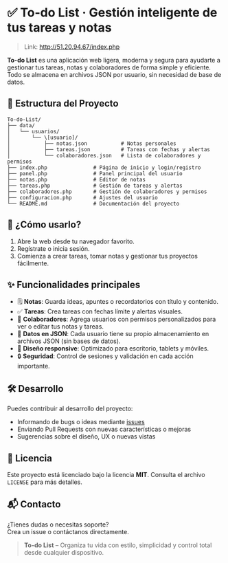 # ✅ To-do List · Gestión inteligente de tus tareas y notas

> Link: http://51.20.94.67/index.php

**To-do List** es una aplicación web ligera, moderna y segura para ayudarte a gestionar tus tareas, notas y colaboradores de forma simple y eficiente. Todo se almacena en archivos JSON por usuario, sin necesidad de base de datos.

## 📁 Estructura del Proyecto
```
To-do-List/
├── data/
│   └── usuarios/
│       └── \[usuario]/
│           ├── notas.json           # Notas personales
│           ├── tareas.json          # Tareas con fechas y alertas
│           └── colaboradores.json   # Lista de colaboradores y permisos
├── index.php               # Página de inicio y login/registro
├── panel.php               # Panel principal del usuario
├── notas.php               # Editor de notas
├── tareas.php              # Gestión de tareas y alertas
├── colaboradores.php       # Gestión de colaboradores y permisos
├── configuracion.php       # Ajustes del usuario
└── README.md               # Documentación del proyecto
```
## 🚀 ¿Cómo usarlo?

1. Abre la web desde tu navegador favorito.
2. Regístrate o inicia sesión.
3. Comienza a crear tareas, tomar notas y gestionar tus proyectos fácilmente.

## ✨ Funcionalidades principales

- 🗒️ **Notas**: Guarda ideas, apuntes o recordatorios con título y contenido.
- ✅ **Tareas**: Crea tareas con fechas límite y alertas visuales.
- 👥 **Colaboradores**: Agrega usuarios con permisos personalizados para ver o editar tus notas y tareas.
- 📂 **Datos en JSON**: Cada usuario tiene su propio almacenamiento en archivos JSON (sin bases de datos).
- 📱 **Diseño responsive**: Optimizado para escritorio, tablets y móviles.
- 🔒 **Seguridad**: Control de sesiones y validación en cada acción importante.

## 🛠️ Desarrollo

Puedes contribuir al desarrollo del proyecto:

- Informando de bugs o ideas mediante [issues](https://github.com/To-do-List/issues)
- Enviando Pull Requests con nuevas características o mejoras
- Sugerencias sobre el diseño, UX o nuevas vistas

## 📄 Licencia

Este proyecto está licenciado bajo la licencia **MIT**. Consulta el archivo `LICENSE` para más detalles.

## 📬 Contacto

¿Tienes dudas o necesitas soporte?  
Crea un issue o contáctanos directamente.

> **To-do List** – Organiza tu vida con estilo, simplicidad y control total desde cualquier dispositivo.
